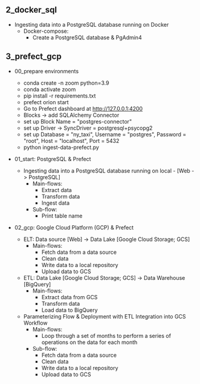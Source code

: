 ## 2_docker_sql
- Ingesting data into a PostgreSQL database running on Docker
    - Docker-compose:
        - Create a PostgreSQL database & PgAdmin4

## 3_prefect_gcp
- 00_prepare environments
    - conda create -n zoom python=3.9
    - conda activate zoom
    - pip install -r requirements.txt
    - prefect orion start
    - Go to Prefect dashboard at http://127.0.0.1:4200
    - Blocks -> add SQLAlchemy Connector
    - set up Block Name = "postgres-connector"
    - set up Driver -> SyncDriver = postgresql+psycopg2
    - set up Database = "ny_taxi", Username = "postgres", Password = "root", Host = "localhost", Port = 5432
    - python ingest-data-prefect.py

- 01_start: PostgreSQL & Prefect
    - Ingesting data into a PostgreSQL database running on local - [Web -> PostgreSQL]
        - Main-flows:
            - Extract data
            - Transform data
            - Ingest data
        - Sub-flow:
            - Print table name

- 02_gcp: Google Cloud Platform (GCP) & Prefect
    - ELT: Data source [Web] -> Data Lake [Google Cloud Storage; GCS]
        - Main-flows:
            - Fetch data from a data source
            - Clean data
            - Write data to a local repository
            - Upload data to GCS
    - ETL: Data Lake [Google Cloud Storage; GCS] -> Data Warehouse [BigQuery]
        - Main-flows:
            - Extract data from GCS
            - Transform data
            - Load data to BigQuery
    - Parameterizing Flow & Deployment with ETL Integration into GCS Workflow
        - Main-flows:
            - Loop through a set of months to perform a series of operations on the data for each month
        - Sub-flow:
            - Fetch data from a data source
            - Clean data
            - Write data to a local repository
            - Upload data to GCS